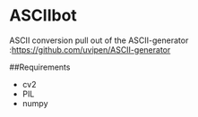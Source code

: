 # ASCIIbot

ASCII conversion pull out of the ASCII-generator :https://github.com/uvipen/ASCII-generator

##Requirements

* cv2
* PIL
* numpy
